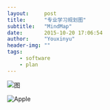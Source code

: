 ```yaml
---
layout:     post
title:      "专业学习规划图"
subtitle:   "MindMap"
date:       2015-10-20 17:06:54
author:     "Youxinyu"
header-img: ""
tags:
    - software
    - plan
---
```

![图](http://7xle3b.com1.z0.glb.clouddn.com/yxypng.png)
<!--iframe id="embed_dom" name="embed_dom" frameborder="0" style="border:1px solid #000;display:block;width:730px; height:520px;" src="https://www.processon.com/embed/56147dcbe4b0947fc05c3645"></iframe-->
![Apple](http://7xle3b.com1.z0.glb.clouddn.com/yxyApple.png)